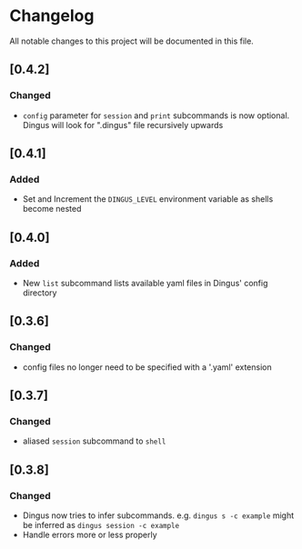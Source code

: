 # Changelog
All notable changes to this project will be documented in this file.

## [0.4.2]
### Changed
- `config` parameter for `session` and `print` subcommands is now optional. Dingus will look for ".dingus" file recursively upwards

## [0.4.1]
### Added
- Set and Increment the `DINGUS_LEVEL` environment variable as shells become nested

## [0.4.0]
### Added
- New `list` subcommand lists available yaml files in Dingus' config directory

## [0.3.6]
### Changed
- config files no longer need to be specified with a '.yaml' extension

## [0.3.7]
### Changed
- aliased `session` subcommand to `shell`

## [0.3.8]
### Changed
- Dingus now tries to infer subcommands. e.g. `dingus s -c example` might be inferred as `dingus session -c example`
- Handle errors more or less properly
